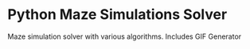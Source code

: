 # Python Maze Simulations Solver
 Maze simulation solver with various algorithms. Includes GIF Generator
